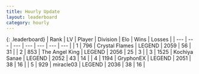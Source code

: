 ```yaml
---
title: Hourly Update
layout: leaderboard
category: hourly
---
```


{: .leaderboard}
| Rank | LV | Player | Division | Elo | Wins | Losses |
| --- | --- | --- | --- | --- | --- | --- |
| <span data-change="4">1</span> | 796 | <span title="ID: 163201">Crystal Flames</span> | LEGEND | <span data-change="24">2059</span> | <span data-change="4">56</span> | <span data-change="0">31</span> |
| <span data-change="-1">2</span> | 853 | <span title="ID: 547162">The Angel King</span> | LEGEND | <span data-change="0">2056</span> | <span data-change="0">25</span> | <span data-change="0">3</span> |
| <span data-change="-1">3</span> | 1525 | <span title="ID: 164871">Kochiya Sanae</span> | LEGEND | <span data-change="0">2052</span> | <span data-change="0">43</span> | <span data-change="0">14</span> |
| <span data-change="-1">4</span> | 1194 | <span title="ID: 315148">GryphonEX</span> | LEGEND | <span data-change="0">2051</span> | <span data-change="0">38</span> | <span data-change="0">16</span> |
| <span data-change="-1">5</span> | 929 | <span title="ID: 416373">miracle03</span> | LEGEND | <span data-change="0">2036</span> | <span data-change="0">38</span> | <span data-change="0">16</span> |